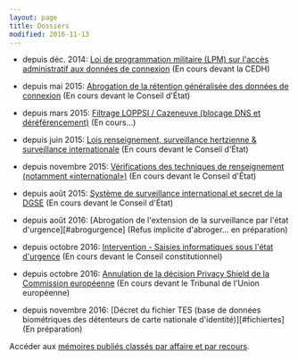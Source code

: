 ```yaml
---
layout: page
title: Dossiers
modified: 2016-11-13
---
```



  - depuis déc. 2014:
    [Loi de programmation militaire (LPM) sur l'accès administratif aux données de connexion][lpm] (En cours devant la CEDH)

  - depuis mai 2015:
    [Abrogation de la rétention généralisée des données de connexion][abrogationretention] (En cours devant le Conseil d'État)

  - depuis mars 2015:
    [Filtrage LOPPSI / Cazeneuve (blocage DNS et déréférencement)][filtragecazeneuve] (En cours...)

  - depuis juin 2015:
    [Lois renseignement, surveillance hertzienne & surveillance internationale][renseignement] (En cours devant le Conseil d'État)

  - depuis novembre 2015: [Vérifications des techniques de renseignement (notamment «international»)][verifcnctr] (En cours devant le Conseil d'État)

  - depuis août 2015:
    [Système de surveillance international et secret de la DGSE][secretdgse] (En cours devant le Conseil d'État)

  - depuis août 2016:
    [Abrogation de l'extension de la surveillance par l'état d'urgence][#abrogurgence] (Refus implicite d'abroger... en préparation)

  - depuis octobre 2016:
    [Intervention - Saisies informatiques sous l'état d'urgence][perquisitionsnumeriques] (En cours devant le Conseil constitutionnel)

  - depuis octobre 2016:
    [Annulation de la décision Privacy Shield de la Commission européenne][privacyshield] (En cours devant le Tribunal de l'Union européenne)

  - depuis novembre 2016:
    [Décret du fichier TES (base de données biométriques des détenteurs de carte nationale d'identité)][#fichiertes] (En préparation)


[lpm]: /dossiers/lpm.html
[abrogationretention]: /dossiers/abrogationretention.html
[filtragecazeneuve]: /dossiers/filtragecazeneuve.html
[renseignement]: /dossiers/renseignement.html
[secretdgse]: /dossiers/secretdgse.html
[verifcnctr]: /dossiers/verifcnctr.html
[abrogationurgence]: /dossiers/abrogationurgence.html
[perquisitionsnumeriques]: /dossiers/perquisitionsnumeriques.html
[privacyshield]: /dossiers/privacyshield.html
[fichiertes]: /dossiers/fichierTes.html




Accéder aux [mémoires publiés classés par affaire et par recours](/recours/).
